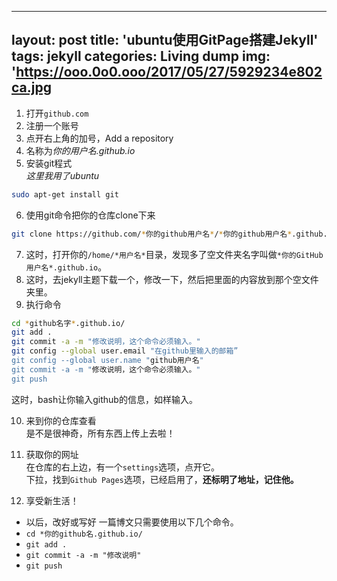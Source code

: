 ---
layout: post
title: 'ubuntu使用GitPage搭建Jekyll'
tags: jekyll
categories: Living dump
img: 'https://ooo.0o0.ooo/2017/05/27/5929234e802ca.jpg
--
1. 打开`github.com`  
2. 注册一个账号  
3. 点开右上角的加号，Add a repository  
4. 名称为*你的用户名.github.io*  
5. 安装git程式  
*这里我用了ubuntu*  
```bash
sudo apt-get install git
```
6. 使用git命令把你的仓库clone下来  
```bash
git clone https://github.com/*你的github用户名*/*你的github用户名*.github.io.git
```
7. 这时，打开你的`/home/*用户名*`目录，发现多了空文件夹名字叫做`*你的GitHub用户名*.github.io`。  
8. 这时，去jekyll主题下载一个，修改一下，然后把里面的内容放到那个空文件夹里。  
9. 执行命令
```bash
cd *github名字*.github.io/
git add .
git commit -a -m "修改说明，这个命令必须输入。"
git config --global user.email "在github里输入的邮箱”
git config --global user.name "github用户名"
git commit -a -m "修改说明，这个命令必须输入。"
git push
```
这时，bash让你输入github的信息，如样输入。   
  
10. 来到你的仓库查看  
是不是很神奇，所有东西上传上去啦！
  
11. 获取你的网址  
在仓库的右上边，有一个`settings`选项，点开它。  
下拉，找到`Github Pages`选项，已经启用了，**还标明了地址，记住他。**
  
12. 享受新生活！
*  以后，改好或写好 一篇博文只需要使用以下几个命令。  
* `cd *你的github名.github.io/`  
* `git add .`  
* `git commit -a -m "修改说明"`  
* `git push`   

